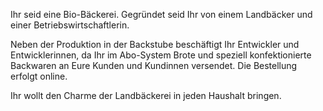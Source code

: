 Ihr seid eine Bio-Bäckerei. Gegründet seid Ihr von einem Landbäcker und einer Betriebswirtschaftlerin.

Neben der Produktion in der Backstube beschäftigt Ihr Entwickler und Entwicklerinnen, da Ihr im Abo-System Brote und speziell konfektionierte Backwaren an Eure Kunden und Kundinnen versendet. Die Bestellung erfolgt online.

Ihr wollt den Charme der Landbäckerei in jeden Haushalt bringen.



